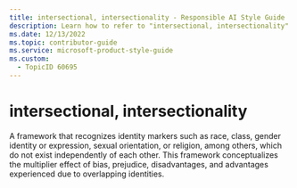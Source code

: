 ```yaml
---
title: intersectional, intersectionality - Responsible AI Style Guide
description: Learn how to refer to "intersectional, intersectionality" in your content.
ms.date: 12/13/2022
ms.topic: contributor-guide
ms.service: microsoft-product-style-guide
ms.custom:
  - TopicID 60695
---
```



# intersectional, intersectionality

A framework that recognizes identity markers such as race, class, gender identity or expression, sexual orientation, or religion, among others, which do not exist independently of each other. This framework conceptualizes the multiplier effect of bias, prejudice, disadvantages, and advantages experienced due to overlapping identities. 